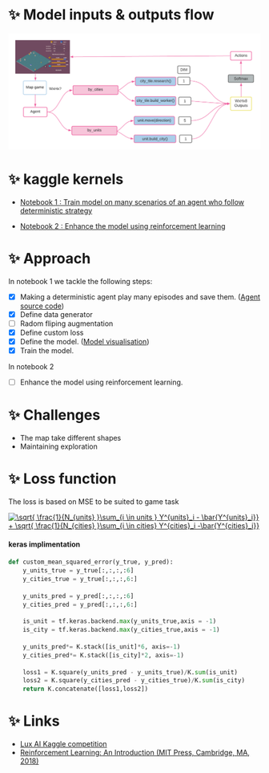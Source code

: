 # ✨ Model inputs & outputs flow
![](lux.png)
<!-- Gather the most resources and survive the night! -->

<!-- ![](https://github.com/Lux-AI-Challenge/Lux-Design-2021/raw/master/assets/daynightshift.gif) -->

# ✨ kaggle kernels
-  [Notebook 1 : Train model on many scenarios of an agent who follow deterministic strategy](https://www.kaggle.com/aithammadiabdellatif/lux-ai-dl-learn-the-strategy)

-  [Notebook 2 : Enhance the model using reinforcement learning](https://www.kaggle.com/aithammadiabdellatif/keras-lux-ai-reinforcement-learning)

# ✨ Approach

In notebook 1 we tackle the following steps:
- [x] Making a deterministic agent play many episodes and save them. ([Agent source code](https://github.com/aaiit/lux-AI/tree/main/Game))
- [x] Define data generator
- [ ] Radom fliping augmentation
- [x] Define custom loss 
- [x] Define the model. ([Model visualisation](https://viscom.net2vis.uni-ulm.de/PmSEAEjLx3yjq0qpBFwtadHHtdOJ36qpycXGp0y3LfXOBtjqiF))
- [x] Train the model.

In notebook 2
- [ ] Enhance the model using reinforcement learning.

# ✨ Challenges
- The map take different shapes
- Maintaining exploration 

# ✨ Loss function
The loss is based on MSE to be suited to game task
<!--  \sqrt{ \frac{1}{N_{units} }\sum_{i \in units } Y^{units}_i - \bar{Y^{units}_i}} + \sqrt{ \frac{1}{N_{cities} }\sum_{i \in cities} Y^{cities}_i -\bar{Y^{cities}_i}} -->

<a href="https://www.codecogs.com/eqnedit.php?latex=\sqrt{&space;\frac{1}{N_{units}&space;}\sum_{i&space;\in&space;units&space;}&space;Y^{units}_i&space;-&space;\bar{Y^{units}_i}}&space;&plus;&space;\sqrt{&space;\frac{1}{N_{cities}&space;}\sum_{i&space;\in&space;cities}&space;Y^{cities}_i&space;-\bar{Y^{cities}_i}}" target="_blank"><img src="https://latex.codecogs.com/gif.latex?\sqrt{&space;\frac{1}{N_{units}&space;}\sum_{i&space;\in&space;units&space;}&space;Y^{units}_i&space;-&space;\bar{Y^{units}_i}}&space;&plus;&space;\sqrt{&space;\frac{1}{N_{cities}&space;}\sum_{i&space;\in&space;cities}&space;Y^{cities}_i&space;-\bar{Y^{cities}_i}}" title="\sqrt{ \frac{1}{N_{units} }\sum_{i \in units } Y^{units}_i - \bar{Y^{units}_i}} + \sqrt{ \frac{1}{N_{cities} }\sum_{i \in cities} Y^{cities}_i -\bar{Y^{cities}_i}}" /></a>
#### keras implimentation
```python
def custom_mean_squared_error(y_true, y_pred):
    y_units_true = y_true[:,:,:,:6]
    y_cities_true = y_true[:,:,:,6:]

    y_units_pred = y_pred[:,:,:,:6]
    y_cities_pred = y_pred[:,:,:,6:]
    
    is_unit = tf.keras.backend.max(y_units_true,axis = -1)
    is_city = tf.keras.backend.max(y_cities_true,axis = -1)
    
    y_units_pred*= K.stack([is_unit]*6, axis=-1)
    y_cities_pred*= K.stack([is_city]*2, axis=-1)
    
    loss1 = K.square(y_units_pred - y_units_true)/K.sum(is_unit)
    loss2 = K.square(y_cities_pred - y_cities_true)/K.sum(is_city)
    return K.concatenate([loss1,loss2])
```
<!-- ![](images/deepQlearning.png) -->

# ✨ Links
- [Lux AI Kaggle competition](https://www.kaggle.com/c/lux-ai-2021) 
- [Reinforcement Learning: An Introduction
 (MIT Press, Cambridge, MA, 2018)
](http://incompleteideas.net/book/the-book-2nd.html)

